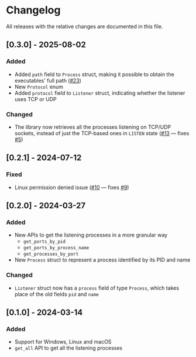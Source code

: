 # Changelog

All releases with the relative changes are documented in this file.

## [0.3.0] - 2025-08-02
### Added
- Added `path` field to `Process` struct, making it possible to obtain the executables' full path ([#23](https://github.com/GyulyVGC/listeners/pull/23))
- New `Protocol` enum
- Added `protocol` field to `Listener` struct, indicating whether the listener uses TCP or UDP
### Changed
- The library now retrieves all the processes listening on TCP/UDP sockets, instead of just the TCP-based ones in `LISTEN` state ([#13](https://github.com/GyulyVGC/listeners/pull/13) — fixes [#5](https://github.com/GyulyVGC/listeners/issues/5)) 

## [0.2.1] - 2024-07-12
### Fixed
- Linux permission denied issue ([#10](https://github.com/GyulyVGC/listeners/pull/10) — fixes [#9](https://github.com/GyulyVGC/listeners/issues/9))

## [0.2.0] - 2024-03-27
### Added
- New APIs to get the listening processes in a more granular way
  - `get_ports_by_pid`
  - `get_ports_by_process_name`
  - `get_processes_by_port`
- New `Process` struct to represent a process identified by its PID and name
### Changed
- `Listener` struct now has a `process` field of type `Process`, which takes place of the old fields `pid` and `name`

## [0.1.0] - 2024-03-14
### Added
- Support for Windows, Linux and macOS
- `get_all` API to get all the listening processes
 